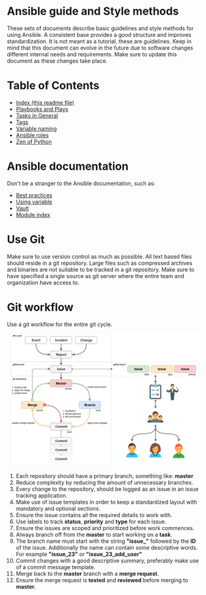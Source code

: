 # Ansible guide and Style methods

These sets of documents describe basic guidelines and style methods for using Ansible. A consistent base provides a good structure and improves standardization. It is not meant as a tutorial, these are guidelines. Keep in mind that this document can evolve in the future due to software changes different internal needs and requirements. Make sure to update this document as these changes take place.

# Table of Contents

- [Index (this readme file)](README.md)
- [Playbooks and Plays](Playbooks_and_Plays.md)
- [Tasks in General](Tasks_in_General.md)
- [Tags](Tags.md)
- [Variable naming](Variable_naming.md)
- [Ansible roles](Ansible_roles.md)
- [Zen of Python](Zen_of_Python.md)

# Ansible documentation

Don't be a stranger to the Ansible documentation, such as:

- [Best practices](https://docs.ansible.com/ansible/latest/user_guide/playbooks_best_practices.html)
- [Using variable](https://docs.ansible.com/ansible/latest/user_guide/playbooks_variables.html)
- [Vault](https://docs.ansible.com/ansible/latest/user_guide/vault.html)
- [Module index](https://docs.ansible.com/ansible/latest/modules/modules_by_category.html)

# Use Git

Make sure to use version control as much as possible. All text based files should reside in a git repository. Large files such as compressed archives and binaries are not suitable to be tracked in a git repository. Make sure to have specified a single source as git server where the entire team and organization have access to.

# Git workflow

Use a git workflow for the entire git cycle.

![Git workflow](images/git_workflow.png)

1. Each repository should have a primary branch, something like: **master**
2. Reduce complexity by reducing the amount of unnecessary branches.
3. Every change to the repository, should be logged as an issue in an issue tracking application.
4. Make use of issue templates in order to keep a standardized layout with mandatory and optional sections.
5. Ensure the issue contains all the required details to work with.
6. Use labels to track **status**, **priority** and **type** for each issue.
7. Ensure the issues are scoped and prioritized before work commences.
8. Always branch off from the **master** to start working on a **task**.
9. The branch name must start with the string **"issue_"** followed by the **ID** of the issue. Additionally the name can contain some descriptive words. For example **"issue_23"** or **"issue_23_add_user"**
10. Commit changes with a good descriptive summary, preferably make use of a commit message template.
11. Merge back to the **master** branch with a **merge request**.
12. Ensure the merge request is **tested** and **reviewed** before merging to **master**.

